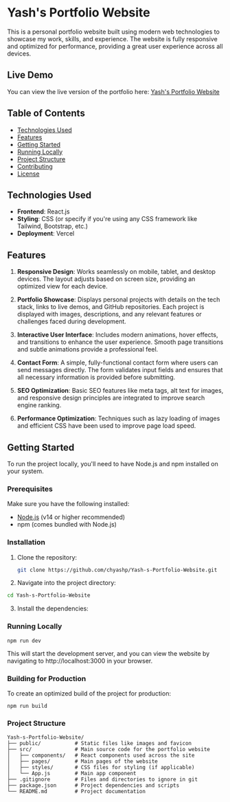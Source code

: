 # Yash's Portfolio Website

This is a personal portfolio website built using modern web technologies to showcase my work, skills, and experience. The website is fully responsive and optimized for performance, providing a great user experience across all devices.

## Live Demo

You can view the live version of the portfolio here: [Yash's Portfolio Website](https://yash-s-portfolio-website.vercel.app/)

## Table of Contents

- [Technologies Used](#technologies-used)
- [Features](#features)
- [Getting Started](#getting-started)
- [Running Locally](#running-locally)
- [Project Structure](#project-structure)
- [Contributing](#contributing)
- [License](#license)

## Technologies Used

- **Frontend**: React.js
- **Styling**: CSS (or specify if you're using any CSS framework like Tailwind, Bootstrap, etc.)
- **Deployment**: Vercel

## Features

1. **Responsive Design**: Works seamlessly on mobile, tablet, and desktop devices. The layout adjusts based on screen size, providing an optimized view for each device.
   
2. **Portfolio Showcase**: Displays personal projects with details on the tech stack, links to live demos, and GitHub repositories. Each project is displayed with images, descriptions, and any relevant features or challenges faced during development.
   
3. **Interactive User Interface**: Includes modern animations, hover effects, and transitions to enhance the user experience. Smooth page transitions and subtle animations provide a professional feel.

4. **Contact Form**: A simple, fully-functional contact form where users can send messages directly. The form validates input fields and ensures that all necessary information is provided before submitting.

5. **SEO Optimization**: Basic SEO features like meta tags, alt text for images, and responsive design principles are integrated to improve search engine ranking.

6. **Performance Optimization**: Techniques such as lazy loading of images and efficient CSS have been used to improve page load speed.

## Getting Started

To run the project locally, you'll need to have Node.js and npm installed on your system.

### Prerequisites

Make sure you have the following installed:

- [Node.js](https://nodejs.org/) (v14 or higher recommended)
- npm (comes bundled with Node.js)

### Installation

1. Clone the repository:

   ```bash
   git clone https://github.com/chyashp/Yash-s-Portfolio-Website.git
   ```
2. Navigate into the project directory:

```bash
cd Yash-s-Portfolio-Website
```
3. Install the dependencies:

### Running Locally
```
npm run dev
```

This will start the development server, and you can view the website by navigating to http://localhost:3000 in your browser.

### Building for Production
To create an optimized build of the project for production:

```
npm run build
```

### Project Structure
```
Yash-s-Portfolio-Website/
├── public/           # Static files like images and favicon
├── src/              # Main source code for the portfolio website
│   ├── components/   # React components used across the site
│   ├── pages/        # Main pages of the website
│   ├── styles/       # CSS files for styling (if applicable)
│   └── App.js        # Main app component
├── .gitignore        # Files and directories to ignore in git
├── package.json      # Project dependencies and scripts
└── README.md         # Project documentation

```

